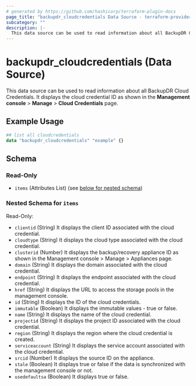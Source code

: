 ```yaml
---
# generated by https://github.com/hashicorp/terraform-plugin-docs
page_title: "backupdr_cloudcredentials Data Source - terraform-provider-backupdr"
subcategory: ""
description: |-
  This data source can be used to read information about all BackupDR Cloud Credentials. It displays the cloud credential ID as shown in the Management console > Manage > Cloud Credentials page.
---
```


# backupdr_cloudcredentials (Data Source)

This data source can be used to read information about all BackupDR Cloud Credentials. It displays the cloud credential ID as shown in the **Management console** > **Manage** > **Cloud Credentials** page.

## Example Usage

```terraform
## list all cloudcredentials
data "backupdr_cloudcredentials" "example" {}
```

<!-- schema generated by tfplugindocs -->
## Schema

### Read-Only

- `items` (Attributes List) (see [below for nested schema](#nestedatt--items))

<a id="nestedatt--items"></a>
### Nested Schema for `items`

Read-Only:

- `clientid` (String) It displays the client ID associated with the cloud credential.
- `cloudtype` (String) It displays the cloud type associated with the cloud credential.
- `clusterid` (Number) It displays the backup/recovery appliance ID as shown in the Management console > Manage > Appliances page.
- `domain` (String) It displays the domain associated with the cloud credential.
- `endpoint` (String) It displays the endpoint associated with the cloud credential.
- `href` (String) It displays the URL to access the storage pools in the management console.
- `id` (String) It displays the ID of the cloud credentials.
- `immutable` (Boolean) It displays the immutable values - true or false.
- `name` (String) It displays the name of the cloud credential.
- `projectid` (String) It displays the project ID associated with the cloud credential.
- `region` (String) It displays the region where the cloud credential is created.
- `serviceaccount` (String) It displays the service account associated with the cloud credential.
- `srcid` (Number) It displays the source ID on the appliance.
- `stale` (Boolean) It displays true or false if the data is synchronized with the management console or not.
- `usedefaultsa` (Boolean) It displays true or false.
